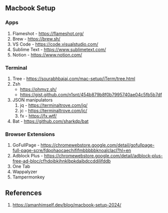 ## Macbook Setup

### Apps
1. Flameshot - https://flameshot.org/
2. Brew - https://brew.sh/
2. VS Code - https://code.visualstudio.com/
3. Sublime Text - https://www.sublimetext.com/
4. Notion - https://www.notion.com/

### Terminal
1. Tree - https://sourabhbajaj.com/mac-setup/iTerm/tree.html
2. Zsh
   - https://ohmyz.sh/
   - https://gist.github.com/n1snt/454b879b8f0b7995740ae04c5fb5b7df
3. JSON manipulators
   1. jq - https://terminaltrove.com/jq/
   2. jc - https://terminaltrove.com/jc/
   3. fx - https://fx.wtf/
4. Bat - https://github.com/sharkdp/bat

### Browser Extensions
1. GoFullPage - https://chromewebstore.google.com/detail/gofullpage-full-page-scre/fdpohaocaechififmbbbbbknoalclacl?hl=en
2. Adblock Plus - https://chromewebstore.google.com/detail/adblock-plus-free-ad-bloc/cfhdojbkjhnklbpkdaibdccddilifddb
3. One Tab
4. Wappalyzer
5. Tampermonkey
  
## References
1. https://amanhimself.dev/blog/macbook-setup-2024/
